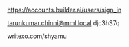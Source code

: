 https://accounts.builder.ai/users/sign_in

tarunkumar.chinni@mml.local
djc3hS7q

writexo.com/shyamu
